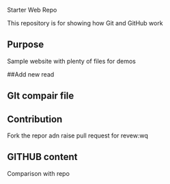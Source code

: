 Starter Web Repo

This repository is for showing how Git and GitHub work

## Purpose

Sample website with plenty of files for demos

##Add new read

## GIt compair file
## Contribution
  Fork the repor adn raise pull request for revew:wq
## GITHUB content

Comparison with repo

